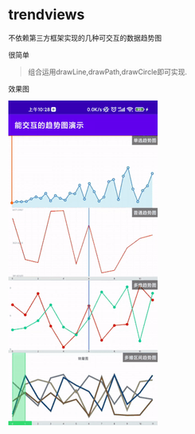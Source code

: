 # trendviews
不依赖第三方框架实现的几种可交互的数据趋势图

很简单

>组合运用drawLine,drawPath,drawCircle即可实现.

效果图

![avatar](result.gif)
